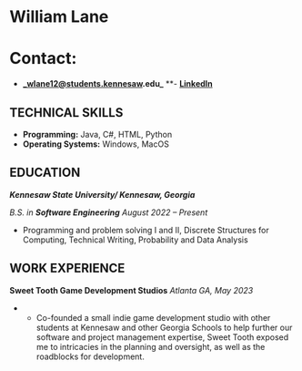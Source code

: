 # William Lane

# Contact:
- **_wlane12@students.kennesaw.edu_**
**- **[LinkedIn](www.linkedin.com/in/william-lane-703809321)**

## TECHNICAL SKILLS

- **Programming:** Java, C#, HTML, Python
- **Operating Systems:** Windows, MacOS

## EDUCATION

_**Kennesaw State University/ Kennesaw, Georgia**_

_B.S. in **Software Engineering** August 2022 – Present_

- Programming and problem solving I and II, Discrete Structures for Computing, Technical Writing, Probability and Data Analysis


## WORK EXPERIENCE

**Sweet Tooth Game Development Studios**
_Atlanta GA, May 2023_

- - Co-founded a small indie game development studio with other students at Kennesaw and other Georgia Schools to help further our software and project management expertise, Sweet Tooth exposed me to intricacies in the planning and oversight, as well as the roadblocks for development.
